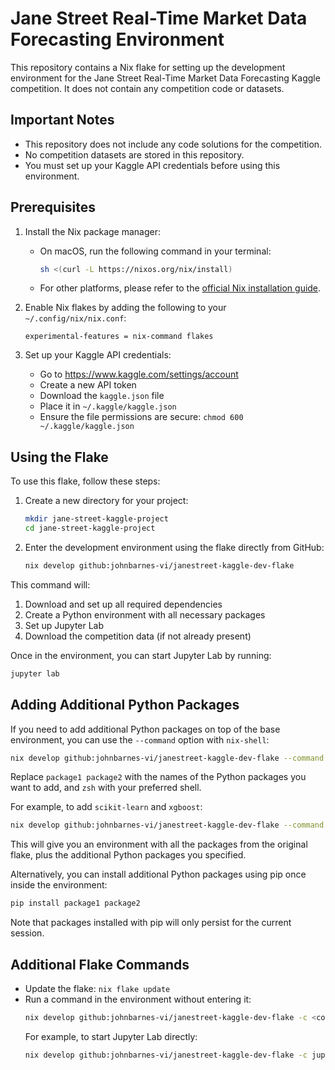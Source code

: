 # Jane Street Real-Time Market Data Forecasting Environment

This repository contains a Nix flake for setting up the development environment for the Jane Street Real-Time Market Data Forecasting Kaggle competition. It does not contain any competition code or datasets.

## Important Notes

- This repository does not include any code solutions for the competition.
- No competition datasets are stored in this repository.
- You must set up your Kaggle API credentials before using this environment.

## Prerequisites

1. Install the Nix package manager:
   - On macOS, run the following command in your terminal:
     ```bash
     sh <(curl -L https://nixos.org/nix/install)
     ```
   - For other platforms, please refer to the [official Nix installation guide](https://nixos.org/download.html).

2. Enable Nix flakes by adding the following to your `~/.config/nix/nix.conf`:
   ```
   experimental-features = nix-command flakes
   ```
3. Set up your Kaggle API credentials:
   - Go to https://www.kaggle.com/settings/account
   - Create a new API token
   - Download the `kaggle.json` file
   - Place it in `~/.kaggle/kaggle.json`
   - Ensure the file permissions are secure: `chmod 600 ~/.kaggle/kaggle.json`

## Using the Flake

To use this flake, follow these steps:

1. Create a new directory for your project:
   ```bash
   mkdir jane-street-kaggle-project
   cd jane-street-kaggle-project
   ```

2. Enter the development environment using the flake directly from GitHub:
   ```bash
   nix develop github:johnbarnes-vi/janestreet-kaggle-dev-flake
   ```

This command will:
1. Download and set up all required dependencies
2. Create a Python environment with all necessary packages
3. Set up Jupyter Lab
4. Download the competition data (if not already present)

Once in the environment, you can start Jupyter Lab by running:

```bash
jupyter lab
```

## Adding Additional Python Packages

If you need to add additional Python packages on top of the base environment, you can use the `--command` option with `nix-shell`:

```bash
nix develop github:johnbarnes-vi/janestreet-kaggle-dev-flake --command "nix-shell -p 'python3.withPackages(ps: with ps; [ package1 package2 ])' --run zsh"
```

Replace `package1 package2` with the names of the Python packages you want to add, and `zsh` with your preferred shell.

For example, to add `scikit-learn` and `xgboost`:

```bash
nix develop github:johnbarnes-vi/janestreet-kaggle-dev-flake --command "nix-shell -p 'python3.withPackages(ps: with ps; [ scikit-learn xgboost ])' --run zsh"
```

This will give you an environment with all the packages from the original flake, plus the additional Python packages you specified.

Alternatively, you can install additional Python packages using pip once inside the environment:

```bash
pip install package1 package2
```

Note that packages installed with pip will only persist for the current session.

## Additional Flake Commands

- Update the flake: `nix flake update`
- Run a command in the environment without entering it:
  ```bash
  nix develop github:johnbarnes-vi/janestreet-kaggle-dev-flake -c <command>
  ```
  For example, to start Jupyter Lab directly:
  ```bash
  nix develop github:johnbarnes-vi/janestreet-kaggle-dev-flake -c jupyter lab
  ```